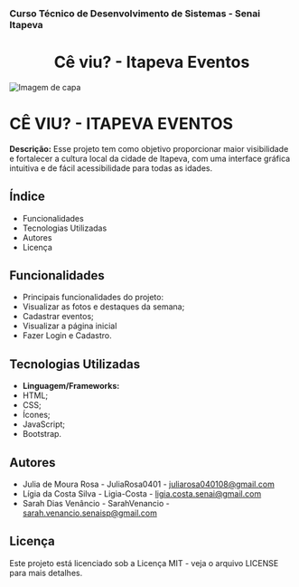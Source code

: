 ### Curso Técnico de Desenvolvimento de Sistemas - Senai Itapeva
<h1 align="center">Cê viu? - Itapeva Eventos</h1>

![Imagem de capa](/assets/img/readme/CÊ%20VIU%20-%20ITAPEVA%20EVENTOS.png)

# CÊ VIU? - ITAPEVA EVENTOS
**Descrição:**
Esse projeto tem como objetivo proporcionar maior visibilidade e fortalecer a cultura local da cidade de Itapeva, com uma interface gráfica intuitiva e de fácil acessibilidade para todas as idades.
## Índice
- Funcionalidades
- Tecnologias Utilizadas
- Autores
- Licença
## Funcionalidades
- Principais funcionalidades do projeto:
 - Visualizar as fotos e destaques da semana;
 - Cadastrar eventos;
 - Visualizar a página inicial
 - Fazer Login e Cadastro.
## Tecnologias Utilizadas
- **Linguagem/Frameworks:**
 - HTML;
 - CSS;
 - Ícones;
 - JavaScript;
 - Bootstrap.
## Autores
- Julia de Moura Rosa - JuliaRosa0401 - juliarosa040108@gmail.com
- Lígia da Costa Silva - Ligia-Costa - ligia.costa.senai@gmail.com
- Sarah Dias Venâncio - SarahVenancio - sarah.venancio.senaisp@gmail.com
## Licença
Este projeto está licenciado sob a Licença MIT - veja o arquivo LICENSE para mais detalhes.